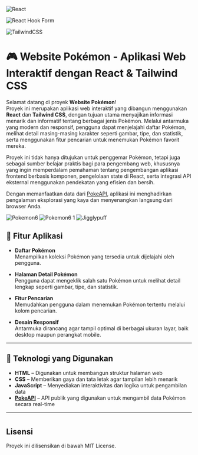 ![React](https://img.shields.io/badge/react-%2320232a.svg?style=for-the-badge&logo=react&logoColor=%2361DAFB)

![React Hook Form](https://img.shields.io/badge/React%20Hook%20Form-%23EC5990.svg?style=for-the-badge&logo=reacthookform&logoColor=white)

![TailwindCSS](https://img.shields.io/badge/tailwindcss-%2338B2AC.svg?style=for-the-badge&logo=tailwind-css&logoColor=white)

# 🎮 Website Pokémon - Aplikasi Web Interaktif dengan React & Tailwind CSS

Selamat datang di proyek **Website Pokémon**!  
Proyek ini merupakan aplikasi web interaktif yang dibangun menggunakan **React** dan **Tailwind CSS**, dengan tujuan utama menyajikan informasi menarik dan informatif tentang berbagai jenis Pokémon. Melalui antarmuka yang modern dan responsif, pengguna dapat menjelajahi daftar Pokémon, melihat detail masing-masing karakter seperti gambar, tipe, dan statistik, serta menggunakan fitur pencarian untuk menemukan Pokémon favorit mereka.

Proyek ini tidak hanya ditujukan untuk penggemar Pokémon, tetapi juga sebagai sumber belajar praktis bagi para pengembang web, khususnya yang ingin memperdalam pemahaman tentang pengembangan aplikasi frontend berbasis komponen, pengelolaan state di React, serta integrasi API eksternal menggunakan pendekatan yang efisien dan bersih.

Dengan memanfaatkan data dari [PokeAPI](https://pokeapi.co/), aplikasi ini menghadirkan pengalaman eksplorasi yang kaya dan menyenangkan langsung dari browser Anda.

![Pokemon6](https://github.com/user-attachments/assets/e8b265c8-522b-4c04-9793-9bf5665f1af7)
![Pokemon6 1](https://github.com/user-attachments/assets/f1a905f9-9ed4-4612-9008-31392614cbce)
![Jigglypuff](https://github.com/user-attachments/assets/172b0756-5cde-41fd-b3c5-b2378abc78b6)




## 🧩 Fitur Aplikasi

- **Daftar Pokémon**  
  Menampilkan koleksi Pokémon yang tersedia untuk dijelajahi oleh pengguna.

- **Halaman Detail Pokémon**  
  Pengguna dapat mengeklik salah satu Pokémon untuk melihat detail lengkap seperti gambar, tipe, dan statistik.

- **Fitur Pencarian**  
  Memudahkan pengguna dalam menemukan Pokémon tertentu melalui kolom pencarian.

- **Desain Responsif**  
  Antarmuka dirancang agar tampil optimal di berbagai ukuran layar, baik desktop maupun perangkat mobile.

---

## 🔧 Teknologi yang Digunakan

- **HTML** – Digunakan untuk membangun struktur halaman web  
- **CSS** – Memberikan gaya dan tata letak agar tampilan lebih menarik  
- **JavaScript** – Menyediakan interaktivitas dan logika untuk pengambilan data  
- **[PokeAPI](https://pokeapi.co/)** – API publik yang digunakan untuk mengambil data Pokémon secara real-time

---


#
## Lisensi

Proyek ini dilisensikan di bawah MIT License.
